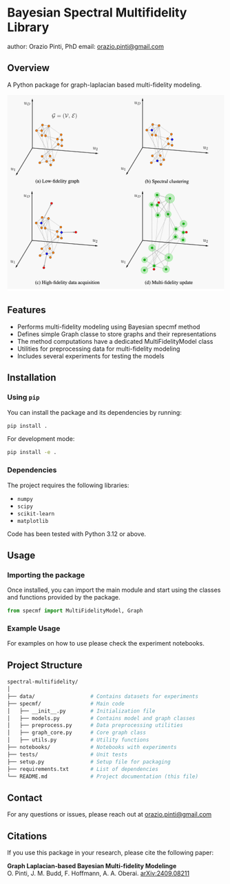 # Bayesian Spectral Multifidelity Library

author: Orazio Pinti, PhD
email:  orazio.pinti@gmail.com

## Overview

A Python package for graph-laplacian based multi-fidelity modeling.

![Graphical Abstract](graphical-abstract/graphical-abstract.png)

## Features

- Performs multi-fidelity modeling using Bayesian specmf method
- Defines simple Graph classe to store graphs and their representations
- The method computations have a dedicated MultiFidelityModel class  
- Utilities for preprocessing data for multi-fidelity modeling
- Includes several experiments for testing the models

## Installation

### Using `pip`

You can install the package and its dependencies by running:

```bash
pip install .
```

For development mode:

```bash
pip install -e .
```

### Dependencies

The project requires the following libraries:

- `numpy`
- `scipy`
- `scikit-learn`
- `matplotlib`

Code has been tested with Python 3.12 or above.

## Usage

### Importing the package

Once installed, you can import the main module and start using the classes and functions provided by the package.

```python
from specmf import MultiFidelityModel, Graph
```

### Example Usage

For examples on how to use please check the experiment notebooks.

## Project Structure

```bash
spectral-multifidelity/
│
├── data/                  # Contains datasets for experiments
├── specmf/                # Main code
│   ├── __init__.py        # Initialization file
│   ├── models.py          # Contains model and graph classes
│   ├── preprocess.py      # Data preprocessing utilities
│   ├── graph_core.py      # Core graph class
│   ├── utils.py           # Utility functions
├── notebooks/             # Notebooks with experiments
├── tests/                 # Unit tests
├── setup.py               # Setup file for packaging
├── requirements.txt       # List of dependencies
└── README.md              # Project documentation (this file)
```

## Contact

For any questions or issues, please reach out at orazio.pinti@gmail.com 

## Citations

If you use this package in your research, please cite the following paper:

**Graph Laplacian-based Bayesian Multi-fidelity Modelinge**  
O. Pinti, J. M. Budd, F. Hoffmann, A. A. Oberai.
[arXiv:2409.08211](https://arxiv.org/abs/2409.08211)
